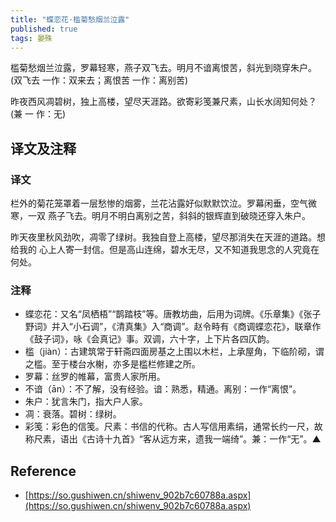 ```yaml
---
title: "蝶恋花·槛菊愁烟兰泣露"
published: true
tags: 晏殊
---
```


槛菊愁烟兰泣露，罗幕轻寒，燕子双飞去。明月不谙离恨苦，斜光到晓穿朱户。(双飞去
一作：双来去；离恨苦 一作：离别苦)

昨夜西风凋碧树，独上高楼，望尽天涯路。欲寄彩笺兼尺素，山长水阔知何处？(兼 一
作：无)

## 译文及注释

### 译文

栏外的菊花笼罩着一层愁惨的烟雾，兰花沾露好似默默饮泣。罗幕闲垂，空气微寒，一双
燕子飞去。明月不明白离别之苦，斜斜的银辉直到破晓还穿入朱户。

昨天夜里秋风劲吹，凋零了绿树。我独自登上高楼，望尽那消失在天涯的道路。想给我的
心上人寄一封信。但是高山连绵，碧水无尽，又不知道我思念的人究竟在何处。

### 注释

- 蝶恋花：又名“凤栖梧”“鹊踏枝”等。唐教坊曲，后用为词牌。《乐章集》《张子野词》并入“小石调”，《清真集》入“商调”。赵令畤有《商调蝶恋花》，联章作《鼓子词》，咏《会真记》事。双调，六十字，上下片各四仄韵。
- 槛（jiàn）：古建筑常于轩斋四面房基之上围以木栏，上承屋角，下临阶砌，谓之槛。至于楼台水榭，亦多是槛栏修建之所。
- 罗幕：丝罗的帷幕，富贵人家所用。
- 不谙（ān）：不了解，没有经验。谙：熟悉，精通。离别：一作“离恨”。
- 朱户：犹言朱门，指大户人家。
- 凋：衰落。碧树：绿树。
- 彩笺：彩色的信笺。尺素：书信的代称。古人写信用素绢，通常长约一尺，故称尺素，语出《古诗十九首》“客从远方来，遗我一端绮”。兼：一作“无”。▲

## Reference

- [https://so.gushiwen.cn/shiwenv_902b7c60788a.aspx](https://so.gushiwen.cn/shiwenv_902b7c60788a.aspx)